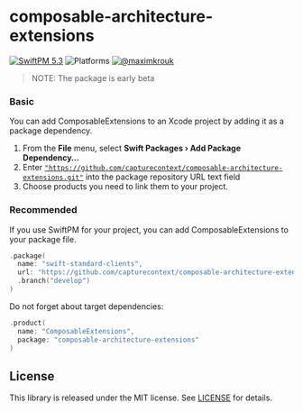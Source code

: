 # composable-architecture-extensions

[![SwiftPM 5.3](https://img.shields.io/badge/swiftpm-5.3-ED523F.svg?style=flat)](https://swift.org/download/) ![Platforms](https://img.shields.io/badge/Platforms-iOS_13_|_macOS_10.15_|_Catalyst_|_tvOS_14_|_watchOS_7-ED523F.svg?style=flat) [![@maximkrouk](https://img.shields.io/badge/contact-@capturecontext-1DA1F2.svg?style=flat&logo=twitter)](https://twitter.com/capture_context) 

> NOTE: The package is early beta

### Basic

You can add ComposableExtensions to an Xcode project by adding it as a package dependency.

1. From the **File** menu, select **Swift Packages › Add Package Dependency…**
2. Enter [`"https://github.com/capturecontext/composable-architecture-extensions.git"`](https://github.com/capturecontext/composable-architecture-extensions.git) into the package repository URL text field
3. Choose products you need to link them to your project.

### Recommended

If you use SwiftPM for your project, you can add ComposableExtensions to your package file.

```swift
.package(
  name: "swift-standard-clients",
  url: "https://github.com/capturecontext/composable-architecture-extensions.git", 
  .branch("develop")
)
```

Do not forget about target dependencies:

```swift
.product(
  name: "ComposableExtensions", 
  package: "composable-architecture-extensions"
)
```



## License

This library is released under the MIT license. See [LICENSE](LICENSE) for details.
